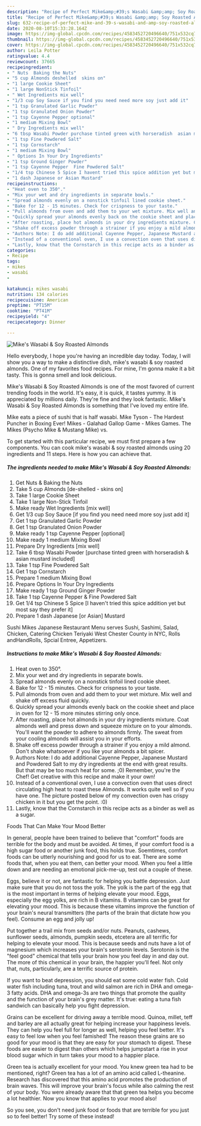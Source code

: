 ```yaml
---
description: "Recipe of Perfect Mike&amp;#39;s Wasabi &amp;amp; Soy Roasted Almonds"
title: "Recipe of Perfect Mike&amp;#39;s Wasabi &amp;amp; Soy Roasted Almonds"
slug: 632-recipe-of-perfect-mike-and-39-s-wasabi-and-amp-soy-roasted-almonds
date: 2020-08-10T15:33:28.164Z
image: https://img-global.cpcdn.com/recipes/4583452720496640/751x532cq70/mikes-wasabi-soy-roasted-almonds-recipe-main-photo.jpg
thumbnail: https://img-global.cpcdn.com/recipes/4583452720496640/751x532cq70/mikes-wasabi-soy-roasted-almonds-recipe-main-photo.jpg
cover: https://img-global.cpcdn.com/recipes/4583452720496640/751x532cq70/mikes-wasabi-soy-roasted-almonds-recipe-main-photo.jpg
author: Leila Potter
ratingvalue: 4.4
reviewcount: 37665
recipeingredient:
- " Nuts  Baking the Nuts"
- "5 cup Almonds deshelled  skins on"
- "1 large Cookie Sheet"
- "1 large NonStick Tinfoil"
- " Wet Ingredients mix well"
- "1/3 cup Soy Sauce if you find you need need more soy just add it"
- "1 tsp Granulated Garlic Powder"
- "1 tsp Granulated Onion Powder"
- "1 tsp Cayenne Pepper optional"
- "1 medium Mixing Bowl"
- " Dry Ingredients mix well"
- "6 tbsp Wasabi Powder purchase tinted green with horseradish  asian mustard included"
- "1 tsp Fine Powdered Salt"
- "1 tsp Cornstarch"
- "1 medium Mixing Bowl"
- " Options In Your Dry Ingredients"
- "1 tsp Ground Ginger Powder"
- "1 tsp Cayenne Pepper  Fine Powdered Salt"
- "1/4 tsp Chinese 5 Spice I havent tried this spice addition yet but most say they prefer it"
- "1 dash Japanese or Asian Mustard"
recipeinstructions:
- "Heat oven to 350°."
- "Mix your wet and dry ingredients in separate bowls."
- "Spread almonds evenly on a nonstick tinfoil lined cookie sheet."
- "Bake for 12 - 15 minutes. Check for crispness to your taste."
- "Pull almonds from oven and add them to your wet mixture. Mix well and shake off excess fluid quickly."
- "Quickly spread your almonds evenly back on the cookie sheet and place in oven for 12 - 15 more minutes stirring only once."
- "After roasting, place hot almonds in your dry ingredients mixture. Coat almonds well and press down and squeeze mixture on to your almonds. You&#39;ll want the powder to adhere to almonds firmly. The sweat from your cooling almonds will assist you in your efforts."
- "Shake off excess powder through a strainer if you enjoy a mild almond. Don&#39;t shake whatsoever if you like your almonds a bit spicer."
- "Authors Note: I do add additional Cayenne Pepper, Japanese Mustard and Powdered Salt to my dry ingredients at the end with great results. But that may be too much heat for some. ;0) Remember, you&#39;re the Chef! Get creative with this recipe and make it your own!"
- "Instead of a conventional oven, I use a convection oven that uses direct circulating high heat to roast these Almonds. It works quite well so if you have one. The picture posted below of my convection oven has crispy chicken in it but you get the point. :0)"
- "Lastly, know that the Cornstarch in this recipe acts as a binder as well as a sugar."
categories:
- Recipe
tags:
- mikes
- wasabi
- 

katakunci: mikes wasabi  
nutrition: 134 calories
recipecuisine: American
preptime: "PT15M"
cooktime: "PT41M"
recipeyield: "4"
recipecategory: Dinner

---
```



![Mike&#39;s Wasabi &amp; Soy Roasted Almonds](https://img-global.cpcdn.com/recipes/4583452720496640/751x532cq70/mikes-wasabi-soy-roasted-almonds-recipe-main-photo.jpg)

Hello everybody, I hope you're having an incredible day today. Today, I will show you a way to make a distinctive dish, mike&#39;s wasabi &amp; soy roasted almonds. One of my favorites food recipes. For mine, I'm gonna make it a bit tasty. This is gonna smell and look delicious.

Mike&#39;s Wasabi &amp; Soy Roasted Almonds is one of the most favored of current trending foods in the world. It's easy, it is quick, it tastes yummy. It is appreciated by millions daily. They're fine and they look fantastic. Mike&#39;s Wasabi &amp; Soy Roasted Almonds is something that I've loved my entire life.

Mike eats a piece of sushi that is half wasabi. Mike Tyson - The Hardest Puncher in Boxing Ever! Mikes - Galahad Gallop Game - Mikes Games. The Mikes (Psycho Mike &amp; Mustang Mike) vs.


To get started with this particular recipe, we must first prepare a few components. You can cook mike&#39;s wasabi &amp; soy roasted almonds using 20 ingredients and 11 steps. Here is how you can achieve that.

<!--inarticleads1-->

##### The ingredients needed to make Mike&#39;s Wasabi &amp; Soy Roasted Almonds:

1. Get  Nuts &amp; Baking the Nuts
1. Take 5 cup Almonds [de-shelled - skins on]
1. Take 1 large Cookie Sheet
1. Take 1 large Non-Stick Tinfoil
1. Make ready  Wet Ingredients [mix well]
1. Get 1/3 cup Soy Sauce [if you find you need need more soy just add it]
1. Get 1 tsp Granulated Garlic Powder
1. Get 1 tsp Granulated Onion Powder
1. Make ready 1 tsp Cayenne Pepper [optional]
1. Make ready 1 medium Mixing Bowl
1. Prepare  Dry Ingredients [mix well]
1. Take 6 tbsp Wasabi Powder [purchase tinted green with horseradish &amp; asian mustard included]
1. Take 1 tsp Fine Powdered Salt
1. Get 1 tsp Cornstarch
1. Prepare 1 medium Mixing Bowl
1. Prepare  Options In Your Dry Ingredients
1. Make ready 1 tsp Ground Ginger Powder
1. Take 1 tsp Cayenne Pepper &amp; Fine Powdered Salt
1. Get 1/4 tsp Chinese 5 Spice [I haven&#39;t tried this spice addition yet but most say they prefer it]
1. Prepare 1 dash Japanese [or Asian] Mustard


Sushi Mikes Japanese Restaurant Menu serves Sushi, Sashimi, Salad, Chicken, Catering Chicken Teriyaki West Chester County in NYC, Rolls andHandRolls, Spcial Entree, Appetizers. 

<!--inarticleads2-->

##### Instructions to make Mike&#39;s Wasabi &amp; Soy Roasted Almonds:

1. Heat oven to 350°.
1. Mix your wet and dry ingredients in separate bowls.
1. Spread almonds evenly on a nonstick tinfoil lined cookie sheet.
1. Bake for 12 - 15 minutes. Check for crispness to your taste.
1. Pull almonds from oven and add them to your wet mixture. Mix well and shake off excess fluid quickly.
1. Quickly spread your almonds evenly back on the cookie sheet and place in oven for 12 - 15 more minutes stirring only once.
1. After roasting, place hot almonds in your dry ingredients mixture. Coat almonds well and press down and squeeze mixture on to your almonds. You&#39;ll want the powder to adhere to almonds firmly. The sweat from your cooling almonds will assist you in your efforts.
1. Shake off excess powder through a strainer if you enjoy a mild almond. Don&#39;t shake whatsoever if you like your almonds a bit spicer.
1. Authors Note: I do add additional Cayenne Pepper, Japanese Mustard and Powdered Salt to my dry ingredients at the end with great results. But that may be too much heat for some. ;0) Remember, you&#39;re the Chef! Get creative with this recipe and make it your own!
1. Instead of a conventional oven, I use a convection oven that uses direct circulating high heat to roast these Almonds. It works quite well so if you have one. The picture posted below of my convection oven has crispy chicken in it but you get the point. :0)
1. Lastly, know that the Cornstarch in this recipe acts as a binder as well as a sugar.




Foods That Can Make Your Mood Better


In general, people have been trained to believe that "comfort" foods are terrible for the body and must be avoided. At times, if your comfort food is a high sugar food or another junk food, this holds true. Soemtimes, comfort foods can be utterly nourishing and good for us to eat. There are some foods that, when you eat them, can better your mood. When you feel a little down and are needing an emotional pick-me-up, test out a couple of these.

Eggs, believe it or not, are fantastic for helping you battle depression. Just make sure that you do not toss the yolk. The yolk is the part of the egg that is the most important in terms of helping elevate your mood. Eggs, especially the egg yolks, are rich in B vitamins. B vitamins can be great for elevating your mood. This is because these vitamins improve the function of your brain's neural transmitters (the parts of the brain that dictate how you feel). Consume an egg and jolly up!

Put together a trail mix from seeds and/or nuts. Peanuts, cashews, sunflower seeds, almonds, pumpkin seeds, etcetera are all terrific for helping to elevate your mood. This is because seeds and nuts have a lot of magnesium which increases your brain's serotonin levels. Serotonin is the "feel good" chemical that tells your brain how you feel day in and day out. The more of this chemical in your brain, the happier you'll feel. Not only that, nuts, particularly, are a terrific source of protein.

If you want to beat depression, you should eat some cold water fish. Cold water fish including tuna, trout and wild salmon are rich in DHA and omega-3 fatty acids. DHA and omega-3s are two things that promote the quality and the function of your brain's grey matter. It's true: eating a tuna fish sandwich can basically help you fight depression. 

Grains can be excellent for driving away a terrible mood. Quinoa, millet, teff and barley are all actually great for helping increase your happiness levels. They can help you feel full for longer as well, helping you feel better. It's easy to feel low when you feel famished! The reason these grains are so good for your mood is that they are easy for your stomach to digest. These foods are easier to digest than others which helps jumpstart a rise in your blood sugar which in turn takes your mood to a happier place.

Green tea is actually excellent for your mood. You knew green tea had to be mentioned, right? Green tea has a lot of an amino acid called L-theanine. Research has discovered that this amino acid promotes the production of brain waves. This will improve your brain's focus while also calming the rest of your body. You were already aware that that green tea helps you become a lot healthier. Now you know that applies to your mood also!

So you see, you don't need junk food or foods that are terrible for you just so to feel better! Try some of these instead!

